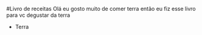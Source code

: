 #Livro de receitas
Olá eu gosto muito de comer terra então eu fiz esse livro para vc degustar da terra
 - Terra
